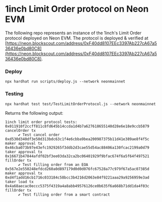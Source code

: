 # 1inch Limit Order protocol on Neon EVM

The following repo represents an instance of the 1inch's Limit Order protocol deployed on Neon EVM. The protocol is deployed & verified at [https://neon.blockscout.com/address/0xF40dd8107EEc3397Ab227cA67a536436e0bd80C8](https://neon.blockscout.com/address/0xF40dd8107EEc3397Ab227cA67a536436e0bd80C8).

### Deploy
```npx hardhat run scripts/deploy.js --network neonmainnet```

### Testing
```npx hardhat test test/TestLimitOrderProtocol.js --network neonmainnet```

Returns the following output:

```
1inch limit order protocol tests:
0x011910f2ccff811c8fd645b14ccda1d4b7a627618655140d28e6e18e9ccb5879 cancelOrder tx
      ✔ Test cancel order
0xd530d340df3e50d313bdc63c1f4e6cbba9bea200987375b11d41e389ae8f4f5c maker approval tx
0x46cba073b97e43efc1929265f3ddb2d3cae55d54ac88406a130fcac2199a0d79 taker approval tx
0x16671b47844afdf02bf3ee03da32ca2bc06401929f9bfac674f6a5f64f497521 fillOrder tx
      ✔ Test filling order from an EOA
0x567e2e550248efdcd260a0d897179d0d0d076fc67528a77c979f67a5ac07385d maker approval tx
0xd4f1add16cb1716c033184c58bcc3b4216d2063e84f9221aaa29a9256959e3ad taker load tx
0x4a68aecac0eccc5375f4319a4a8abb49576126ce0b635f6a668b71dd1da4f03c fillOrder tx
      ✔ Test filling order from a smart contract
```